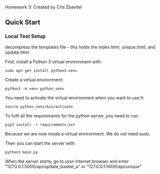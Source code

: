 Homework 3: Created by Cris Zbavitel

## Quick Start
### Local Test Setup

decompress the templates file - this holds the index.html, unique.html, and update.html

First, install a Python 3 virtual environment with:
```
sudo apt-get install python3-venv
```

Create a virtual environment:
```
python3 -m venv python_venv
```

You need to activate the virtual environment when you want to use it:
```
source python_venv/bin/activate
```

To fufil all the requirements for the python server, you need to run:
```
pip3 install -r requirements.txt
```
Because we are now inside a virtual environment. We do not need sudo.

Then you can start the server with:
```
python3 main.py
```

When the server starts, go to your internet browser and enter "127.0.0.1:5000/api/update_basket_a" or "127.0.0.1:5000/api/unique"
